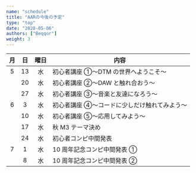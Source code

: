```yaml
---
name: "schedule"
title: "AARの今後の予定"
type: "top"
date: "2020-05-06"
authors: ["Beqqor"]
weight: 3
---
```


| 月  | 日  | 曜日 | 内容                                         |
| :-: | :-: | :--: | -------------------------------------------- |
|  5  | 13  |  水  | 初心者講座 ①〜DTM の世界へようこそ〜         |
|     | 20  |  水  | 初心者講座 ②〜DAW と触れ合おう〜             |
|     | 27  |  水  | 初心者講座 ③〜音楽と友達になろう〜           |
|  6  |  3  |  水  | 初心者講座 ④〜コードに少しだけ触れてみよう〜 |
|     | 10  |  水  | 初心者講座 ⑤〜応用してみよう〜               |
|     | 17  |  水  | 秋 M3 テーマ決め                             |
|     | 24  |  水  | 初心者コンピ中間発表                         |
|  7  |  1  |  水  | 10 周年記念コンピ中間発表 ①                  |
|     |  8  |  水  | 10 周年記念コンピ中間発表 ②                  |
